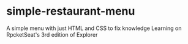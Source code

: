 # simple-restaurant-menu
A simple menu with just HTML and CSS to fix knowledge
Learning on RpcketSeat's 3rd edition of Explorer
